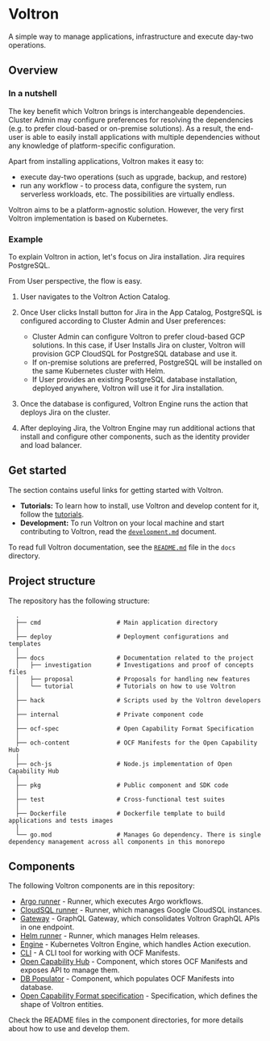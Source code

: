 # Voltron

A simple way to manage applications, infrastructure and execute day-two operations.

## Overview

### In a nutshell

The key benefit which Voltron brings is interchangeable dependencies. Cluster Admin may configure preferences for resolving the dependencies (e.g. to prefer cloud-based or on-premise solutions). As a result, the end-user is able to easily install applications with multiple dependencies without any knowledge of platform-specific configuration.

Apart from installing applications, Voltron makes it easy to:
- execute day-two operations (such as upgrade, backup, and restore)
- run any workflow - to process data, configure the system, run serverless workloads, etc. The possibilities are virtually endless.

Voltron aims to be a platform-agnostic solution. However, the very first Voltron implementation is based on Kubernetes.

### Example

To explain Voltron in action, let's focus on Jira installation. Jira requires PostgreSQL.

From User perspective, the flow is easy.

1. User navigates to the Voltron Action Catalog.
2. Once User clicks Install button for Jira in the App Catalog, PostgreSQL is configured according to Cluster Admin and User preferences:
   
   - Cluster Admin can configure Voltron to prefer cloud-based GCP solutions. In this case, if User Installs Jira on cluster, Voltron will provision GCP CloudSQL for PostgreSQL database and use it.
   - If on-premise solutions are preferred, PostgreSQL will be installed on the same Kubernetes cluster with Helm.
   - If User provides an existing PostgreSQL database installation, deployed anywhere, Voltron will use it for Jira installation.
   
3. Once the database is configured, Voltron Engine runs the action that deploys Jira on the cluster.
4. After deploying Jira, the Voltron Engine may run additional actions that install and configure other components, such as the identity provider and load balancer.

## Get started

The section contains useful links for getting started with Voltron.

- **Tutorials:** To learn how to install, use Voltron and develop content for it, follow the [tutorials](./docs/tutorial).
- **Development:** To run Voltron on your local machine and start contributing to Voltron, read the [`development.md`](./docs/development.md) document.

To read full Voltron documentation, see the [`README.md`](./docs/README.md) file in the `docs` directory.

## Project structure

The repository has the following structure:

```
  .
  ├── cmd                     # Main application directory
  │
  ├── deploy                  # Deployment configurations and templates
  │
  ├── docs                    # Documentation related to the project
  │   ├── investigation       # Investigations and proof of concepts files
  │   ├── proposal            # Proposals for handling new features
  │   └── tutorial            # Tutorials on how to use Voltron
  │
  ├── hack                    # Scripts used by the Voltron developers
  │
  ├── internal                # Private component code
  │
  ├── ocf-spec                # Open Capability Format Specification
  │
  ├── och-content             # OCF Manifests for the Open Capability Hub
  │
  ├── och-js                  # Node.js implementation of Open Capability Hub
  │
  ├── pkg                     # Public component and SDK code
  │
  ├── test                    # Cross-functional test suites
  │
  ├── Dockerfile              # Dockerfile template to build applications and tests images
  │
  └── go.mod                  # Manages Go dependency. There is single dependency management across all components in this monorepo
```

## Components

The following Voltron components are in this repository:
- [Argo runner](./cmd/argo-runner) - Runner, which executes Argo workflows.
- [CloudSQL runner](./cmd/cloudsql-runner) - Runner, which manages Google CloudSQL instances.
- [Gateway](./cmd/gateway) - GraphQL Gateway, which consolidates Voltron GraphQL APIs in one endpoint.
- [Helm runner](./cmd/helm-runner) - Runner, which manages Helm releases.
- [Engine](./cmd/k8s-engine) - Kubernetes Voltron Engine, which handles Action execution.
- [CLI](./cmd/ocftool) - A CLI tool for working with OCF Manifests.
- [Open Capability Hub](./och-js) - Component, which stores OCF Manifests and exposes API to manage them.
- [DB Populator](./cmd/populator) - Component, which populates OCF Manifests into database.
- [Open Capability Format specification](./ocf-spec) - Specification, which defines the shape of Voltron entities.

Check the README files in the component directories, for more details about how to use and develop them.

